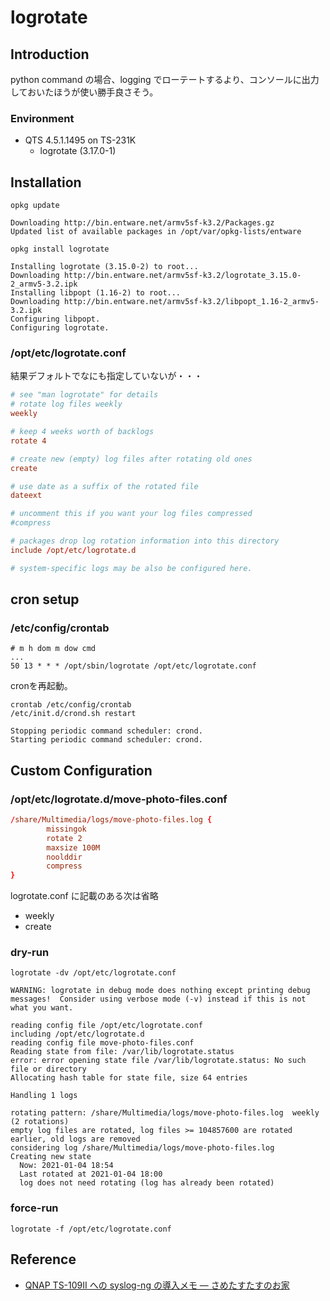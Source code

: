 # logrotate

## Introduction

python command の場合、logging でローテートするより、コンソールに出力しておいたほうが使い勝手良さそう。

### Environment

- QTS 4.5.1.1495 on TS-231K
  - logrotate (3.17.0-1)

## Installation

```shell
opkg update
```

```console
Downloading http://bin.entware.net/armv5sf-k3.2/Packages.gz
Updated list of available packages in /opt/var/opkg-lists/entware
```

```shell
opkg install logrotate
```
<!-- cSpell:disable -->
```console
Installing logrotate (3.15.0-2) to root...
Downloading http://bin.entware.net/armv5sf-k3.2/logrotate_3.15.0-2_armv5-3.2.ipk
Installing libpopt (1.16-2) to root...
Downloading http://bin.entware.net/armv5sf-k3.2/libpopt_1.16-2_armv5-3.2.ipk
Configuring libpopt.
Configuring logrotate.
```
<!-- cSpell:enable -->

### /opt/etc/logrotate.conf

結果デフォルトでなにも指定していないが・・・

<!-- cSpell:disable -->
```:/opt/etc/logrotate.conf
# see "man logrotate" for details
# rotate log files weekly
weekly

# keep 4 weeks worth of backlogs
rotate 4

# create new (empty) log files after rotating old ones
create

# use date as a suffix of the rotated file
dateext

# uncomment this if you want your log files compressed
#compress

# packages drop log rotation information into this directory
include /opt/etc/logrotate.d

# system-specific logs may be also be configured here.
```
<!-- cSpell:enable -->

## cron setup

### /etc/config/crontab

```/etc/config/crontab
# m h dom m dow cmd
...
50 13 * * * /opt/sbin/logrotate /opt/etc/logrotate.conf
```

cronを再起動。

```shell
crontab /etc/config/crontab
/etc/init.d/crond.sh restart
```

```console
Stopping periodic command scheduler: crond.
Starting periodic command scheduler: crond.
```

## Custom Configuration

### /opt/etc/logrotate.d/move-photo-files.conf

<!-- cSpell:disable -->
```conf
/share/Multimedia/logs/move-photo-files.log {
        missingok
        rotate 2
        maxsize 100M
        noolddir
        compress
}
```
<!-- cSpell:enable -->

logrotate.conf に記載のある次は省略

- weekly
- create

### dry-run

```shell
logrotate -dv /opt/etc/logrotate.conf
```

<!-- cSpell:disable -->
```console
WARNING: logrotate in debug mode does nothing except printing debug messages!  Consider using verbose mode (-v) instead if this is not what you want.

reading config file /opt/etc/logrotate.conf
including /opt/etc/logrotate.d
reading config file move-photo-files.conf
Reading state from file: /var/lib/logrotate.status
error: error opening state file /var/lib/logrotate.status: No such file or directory
Allocating hash table for state file, size 64 entries

Handling 1 logs

rotating pattern: /share/Multimedia/logs/move-photo-files.log  weekly (2 rotations)
empty log files are rotated, log files >= 104857600 are rotated earlier, old logs are removed
considering log /share/Multimedia/logs/move-photo-files.log
Creating new state
  Now: 2021-01-04 18:54
  Last rotated at 2021-01-04 18:00
  log does not need rotating (log has already been rotated)
```
<!-- cSpell:enable -->

### force-run

```shell
logrotate -f /opt/etc/logrotate.conf
```

## Reference

- [QNAP TS-109II への syslog-ng の導入メモ — さめたすたすのお家](http://www.sharkpp.net/blog/2013/01/27/install-qnap-ts-109ii-syslog-ng.html)
